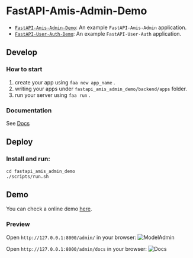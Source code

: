 # FastAPI-Amis-Admin-Demo

- [`FastAPI-Amis-Admin-Demo`](https://github.com/amisadmin/fastapi_amis_admin_demo): An example `FastAPI-Amis-Admin` application.
- [`FastAPI-User-Auth-Demo`](https://github.com/amisadmin/fastapi_user_auth_demo): An example `FastAPI-User-Auth` application.

## Develop

### How to start

1. create your app using `faa new app_name` .
2. writing your apps under `fastapi_amis_admin_demo/backend/apps` folder.
3. run your server using `faa run` .

### Documentation

See [Docs](https://docs.amis.work/)

## Deploy

### Install and run:

```shell
cd fastapi_amis_admin_demo
./scripts/run.sh
```

## Demo

You can check a online demo [here](http://demo.amis.work/).

### Preview

Open `http://127.0.0.1:8000/admin/` in your browser:
![ModelAdmin](https://raw.githubusercontent.com/amisadmin/fastapi_amis_admin_demo/master/upload/img/ModelAdmin.png)

Open `http://127.0.0.1:8000/admin/docs` in your browser:
![Docs](https://raw.githubusercontent.com/amisadmin/fastapi_amis_admin_demo/master/upload/img/Docs.png)